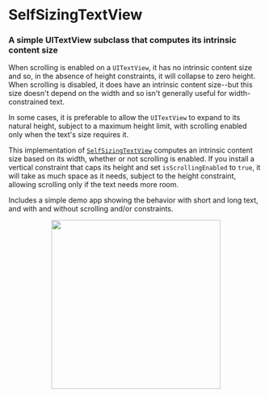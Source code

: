 # SelfSizingTextView
### A simple UITextView subclass that computes its intrinsic content size

When scrolling is enabled on a `UITextView`, it has no intrinsic content size and so, in the absence of height constraints, it will collapse to zero height. When scrolling is disabled, it does have an intrinsic content size--but this size doesn't depend on the width and so isn't generally useful for width-constrained text.

In some cases, it is preferable to allow the `UITextView` to expand to its natural height, subject to a maximum height limit, with scrolling enabled only when the text's size requires it. 

This implementation of [`SelfSizingTextView`](https://github.com/edmonston/self-sizing-text-view/blob/master/SelfSizingTextView/SelfSizingTextView.swift) computes an intrinsic content size based on its width, whether or not scrolling is enabled. If you install a vertical constraint that caps its height and set `isScrollingEnabled` to `true`, it will take as much space as it needs, subject to the height constraint, allowing scrolling only if the text needs more room.

Includes a simple demo app showing the behavior with short and long text, and with and without scrolling and/or constraints.

<p align="center">
  <img src="https://cloud.githubusercontent.com/assets/885428/25364470/c73c666c-2930-11e7-9d06-ecfb7a7736a0.png" width=335 />
</p>

